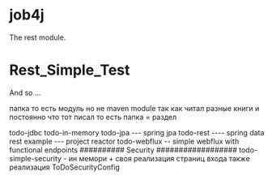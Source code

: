 # job4j
The rest module.
# Rest_Simple_Test

And so ...

папка то есть модуль но не maven module так как читал разные книги и постоянно что тот писал
то есть папка = раздел

todo-jdbc 
todo-in-memory
todo-jpa  --- spring jpa
todo-rest ---- spring data rest
example --- project reactor
todo-webflux -- simple webflux with functional endpoints
########## Security ##################
todo-simple-security - ин мемори + своя реализация страниц входа  также реализация ToDoSecurityConfig
